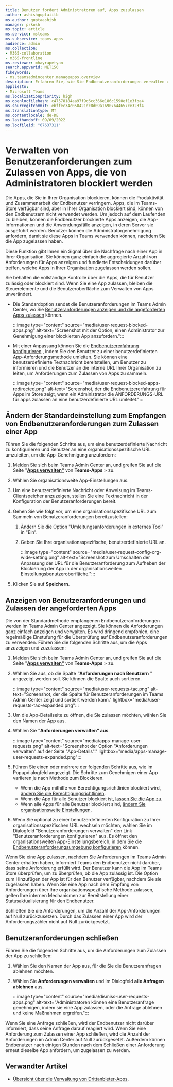 ```yaml
---
title: Benutzer fordert Administratoren auf, Apps zuzulassen
author: ashishguptaiitb
ms.author: guptaashish
manager: prkosh
ms.topic: article
ms.service: msteams
ms.subservice: teams-apps
audience: admin
ms.collection:
- M365-collaboration
- m365-frontline
ms.reviewer: mhayrapetyan
search.appverid: MET150
f1keywords:
- ms.teamsadmincenter.manageapps.overview
description: Erfahren Sie, wie Sie Endbenutzeranforderungen verwalten und konfigurieren, um die in einer Organisation blockierten Apps zuzulassen.
appliesto:
- Microsoft Teams
ms.localizationpriority: high
ms.openlocfilehash: c47578184aa97f9c6cc366e186c1590ef1e3fba4
ms.sourcegitcommit: ebffec34c050421dc8d09a16907644657ce323f4
ms.translationtype: MT
ms.contentlocale: de-DE
ms.lasthandoff: 09/09/2022
ms.locfileid: "67637311"
---
```

# <a name="manage-user-requests-to-allow-apps-that-are-blocked-by-admins"></a>Verwalten von Benutzeranforderungen zum Zulassen von Apps, die von Administratoren blockiert werden

Die Apps, die Sie in Ihrer Organisation blockieren, können die Produktivität und Zusammenarbeit der Endbenutzer verringern. Apps, die im Teams-Store verfügbar sind, aber in Ihrer Organisation blockiert sind, können von den Endbenutzern nicht verwendet werden. Um jedoch auf dem Laufenden zu bleiben, können die Endbenutzer blockierte Apps anzeigen, die App-Informationen und die Anwendungsfälle anzeigen, in deren Server sie ausgeführt werden. Benutzer können die Administratorgenehmigung anfordern, damit sie diese Apps in Teams verwenden können, nachdem Sie die App zugelassen haben.

Diese Funktion gibt Ihnen ein Signal über die Nachfrage nach einer App in Ihrer Organisation. Sie können ganz einfach die aggregierte Anzahl von Anforderungen für Apps anzeigen und fundierte Entscheidungen darüber treffen, welche Apps in Ihrer Organisation zugelassen werden sollen.

Sie behalten die vollständige Kontrolle über die Apps, die für Benutzer zulässig oder blockiert sind. Wenn Sie eine App zulassen, bleiben die Steuerelemente und die Benutzeroberfläche zum Verwalten von Apps unverändert.

* Die Standardoption sendet die Benutzeranforderungen im Teams Admin Center, wo Sie [Benutzeranforderungen anzeigen und die angeforderten Apps zulassen](#view-user-requests-and-allow-the-requested-apps) können.

   :::image type="content" source="media/user-request-blocked-apps.png" alt-text="Screenshot mit der Option, einen Administrator zur Genehmigung einer blockierten App anzufordern.":::

* Mit einer Anpassung können Sie die [Endbenutzererfahrung konfigurieren](#modify-the-default-setting-to-receive-end-user-requests-to-allow-an-app) , indem Sie den Benutzer zu einer benutzerdefinierten App-Anforderungsmethode umleiten. Sie können eine benutzerdefinierte Textnachricht bereitstellen, um Benutzer zu informieren und die Benutzer an die interne URL Ihrer Organisation zu leiten, um Anforderungen zum Zulassen von Apps zu sammeln.

   :::image type="content" source="media/user-request-blocked-apps-redirected.png" alt-text="Screenshot, der die Endbenutzererfahrung für Apps im Store zeigt, wenn ein Administrator die ANFORDERUNGS-URL für apps zulassen an eine benutzerdefinierte URL umleitet.":::

## <a name="modify-the-default-setting-to-receive-end-user-requests-to-allow-an-app"></a>Ändern der Standardeinstellung zum Empfangen von Endbenutzeranforderungen zum Zulassen einer App

Führen Sie die folgenden Schritte aus, um eine benutzerdefinierte Nachricht zu konfigurieren und Benutzer an eine organisationsspezifische URL umzuleiten, um die App-Genehmigung anzufordern:

1. Melden Sie sich beim Teams Admin Center an, und greifen Sie auf die Seite "**[Apps verwalten"](https://admin.teams.microsoft.com/policies/manage-apps)** von **Teams-Apps** >  zu.

1. Wählen Sie organisationsweite App-Einstellungen aus.

1. Um eine benutzerdefinierte Nachricht oder Anweisung im Teams-Clientspeicher anzuzeigen, stellen Sie eine Textnachricht in der Konfiguration der Benutzeranforderungen bereit.

1. Gehen Sie wie folgt vor, um eine organisationsspezifische URL zum Sammeln von Benutzeranforderungen bereitzustellen:

   1. Ändern Sie die Option "Umleitungsanforderungen in externes Tool" in "Ein".
   1. Geben Sie Ihre organisationsspezifische, benutzerdefinierte URL an.

      :::image type="content" source="media/user-request-config-org-wide-setting.png" alt-text="Screenshot zum Umschalten der Anpassung der URL für die Benutzeranforderung zum Aufheben der Blockierung der App in der organisationsweiten Einstellungsbenutzeroberfläche.":::

1. Klicken Sie auf **Speichern**.

## <a name="view-user-requests-and-allow-the-requested-apps"></a>Anzeigen von Benutzeranforderungen und Zulassen der angeforderten Apps

Die von der Standardmethode empfangenen Endbenutzeranforderungen werden im Teams Admin Center angezeigt. Sie können die Anforderungen ganz einfach anzeigen und verwalten. Es wird dringend empfohlen, eine regelmäßige Einstufung für die Überprüfung auf Endbenutzeranforderungen zu verwenden. Führen Sie die folgenden Schritte aus, um die Apps anzuzeigen und zuzulassen:

1. Melden Sie sich beim Teams Admin Center an, und greifen Sie auf die Seite "**[Apps verwalten"](https://admin.teams.microsoft.com/policies/manage-apps)** von **Teams-Apps** >  zu.

1. Wählen Sie aus, ob die Spalte **"Anforderungen nach Benutzern** " angezeigt werden soll. Sie können die Spalte auch sortieren.

   :::image type="content" source="media/user-requests-tac.png" alt-text="Screenshot, der die Spalte für Benutzeranforderungen im Teams Admin Center zeigt und sortiert werden kann." lightbox="media/user-requests-tac-expanded.png":::

1. Um die App-Detailseite zu öffnen, die Sie zulassen möchten, wählen Sie den Namen der App aus.

1. Wählen Sie **"Anforderungen verwalten" aus**.

   :::image type="content" source="media/apps-manage-user-requests.png" alt-text="Screenshot der Option &quot;Anforderungen verwalten&quot; auf der Seite &quot;App-Details&quot;." lightbox="media/apps-manage-user-requests-expanded.png":::

1. Führen Sie einen oder mehrere der folgenden Schritte aus, wie im Popupdialogfeld angezeigt. Die Schritte zum Genehmigen einer App variieren je nach Methode zum Blockieren.

   * Wenn die App mithilfe von Berechtigungsrichtlinien blockiert wird, [ändern Sie die Berechtigungsrichtlinien](teams-app-permission-policies.md).
   * Wenn die App für alle Benutzer blockiert ist, [lassen Sie die App zu](manage-apps.md#allow-and-block-apps).
   * Wenn alle Apps für alle Benutzer blockiert sind, [ändern Sie organisationsweite Einstellungen](manage-apps.md#manage-org-wide-app-settings).

1. Wenn Sie optional zu einer benutzerdefinierten Konfiguration zu Ihrer organisationsspezifischen URL wechseln möchten, wählen Sie im Dialogfeld "Benutzeranforderungen verwalten" den Link "Benutzeranforderungen konfigurieren" aus. Es öffnet den organisationsweiten App-Einstellungsbereich, in dem Sie [die Endbenutzeranforderungsumgebung konfigurieren](#modify-the-default-setting-to-receive-end-user-requests-to-allow-an-app) können.

Wenn Sie eine App zulassen, nachdem Sie Anforderungen im Teams Admin Center erhalten haben, informiert Teams den Endbenutzer nicht darüber, dass seine Anforderung erfüllt wird. Der Benutzer kann die App im Teams Store überprüfen, um zu überprüfen, ob die App zulässig ist. Die Option zum Hinzufügen der App ist für den Benutzer verfügbar, nachdem Sie sie zugelassen haben. Wenn Sie eine App nach dem Empfang von Anforderungen über Ihre organisationsspezifische Methode zulassen, gelten Ihre internen Mechanismen zur Bereitstellung einer Statusaktualisierung für den Endbenutzer.

Schließen Sie die Anforderungen, um die Anzahl der App-Anforderungen auf Null zurückzusetzen. Durch das Zulassen einer App wird der Anforderungszähler nicht auf Null zurückgesetzt.

## <a name="dismiss-user-requests"></a>Benutzeranforderungen schließen

Führen Sie die folgenden Schritte aus, um die Anforderungen zum Zulassen der App zu schließen:

1. Wählen Sie den Namen der App aus, für die Sie die Benutzeranfragen ablehnen möchten.
1. Wählen Sie **Anforderungen verwalten** und im Dialogfeld **alle Anfragen ablehnen** aus.

   :::image type="content" source="media/dismiss-user-requests-apps.png" alt-text="Administratoren können eine Benutzeranfrage genehmigen, indem sie eine App zulassen, oder die Anfrage ablehnen und keine Maßnahmen ergreifen.":::

Wenn Sie eine Anfrage schließen, wird der Endbenutzer nicht darüber informiert, dass seine Anfrage darauf reagiert wird. Wenn Sie eine Anforderung zum Zulassen einer App schließen, wird die Anzahl der Anforderungen im Admin Center auf Null zurückgesetzt. Außerdem können Endbenutzer nach einigen Stunden nach dem Schließen einer Anforderung erneut dieselbe App anfordern, um zugelassen zu werden.

## <a name="related-article"></a>Verwandter Artikel

* [Übersicht über die Verwaltung von Drittanbieter-Apps](manage-apps.md).
